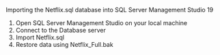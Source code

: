Importing the Netflix.sql database into SQL Server Management Studio 19

1. Open SQL Server Management Studio on your local machine
2. Connect to the Database server
3. Import Netflix.sql 
4. Restore data using Netflix_Full.bak 